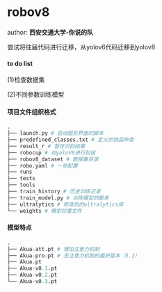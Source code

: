# robov8

author: **西安交通大学-你说的队**

尝试将往届代码进行迁移，从yolov6代码迁移到yolov8

#### to do list

(1)检查数据集

(2)不同参数训练模型


#### 项目文件组织格式
```python
.
├── launch.py # 启动图形界面的脚本
├── predefined_classes.txt # 定义的物品种类
├── result_r # 暂存识别结果
├── robocup # 对yoloV8进行封装
├── robov8_dataset # 数据集目录
├── robo.yaml # 一些配置
├── runs 
├── tests 
├── tools 
├── train_history # 历史训练记录
├── train_model.py # 训练模型的脚本
├── ultralytics # 修改后的ultralytics库
└── weights # 模型权重文件

```


#### 模型特点
```python
.
├── Akua-att.pt # 增加注意力机制
├── Akua-pro.pt # 无注意力机制的最好版本（5.1）
├── Akua.pt
├── Akua-v0.1.pt
├── Akua-v0.2.pt
└── Akua-v0.3.pt

```
